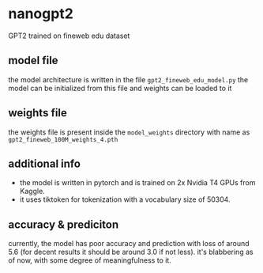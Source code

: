 # nanogpt2
GPT2 trained on fineweb edu dataset

## model file 
the model architecture is written in the file `gpt2_fineweb_edu_model.py`
the model can be initialized from this file and weights can be loaded to it

## weights file
the weights file is present inside the `model_weights` directory with name as `gpt2_fineweb_100M_weights_4.pth`

## additional info
- the model is written in pytorch and is trained on 2x Nvidia T4 GPUs from Kaggle.
- it uses tiktoken for tokenization with a vocabulary size of 50304.

## accuracy & prediciton
currently, the model has poor accuracy and prediction with loss of around 5.6 (for decent results it should be around 3.0 if not less). it's blabbering as of now, with some degree of meaningfulness to it.
